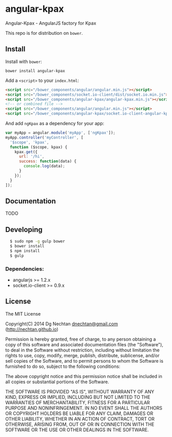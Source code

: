 angular-kpax
============

Angular-Kpax - AngularJS factory for Kpax

This repo is for distribution on `bower`.

## Install

Install with `bower`:

```shell
bower install angular-kpax
```

Add a `<script>` to your `index.html`:

```html
<script src="/bower_components/angular/angular.min.js"></script>
<script src="/bower_components/socket.io-client/dist/socket.io.min.js"></script>
<script src="/bower_components/angular-kpax/angular-kpax.min.js"></script>
<!-- or combined file -->
<script src="/bower_components/angular/angular.min.js"></script>
<script src="/bower_components/angular-kpax/socket.io-client-angular-kpax.js"></script>
```

And add `ngKpax` as a dependency for your app:

```javascript
var myApp = angular.module('myApp', ['ngKpax']);
myApp.controller('myController', [
  '$scope', 'kpax',
  function ($scope, kpax) {
    kpax.get({
      url: '/hi',
      success: function(data) {
        console.log(data);
      }
    });
  }
]);
```

## Documentation

TODO

## Developing

```bash
  $ sudo npm -g gulp bower
  $ bower install
  $ npm install
  $ gulp
```


### Dependencies:
* angularjs >= 1.2.x
* socket.io-client >= 0.9.x


## License
The MIT License

Copyright(C) 2014 Dg Nechtan <dnechtan@gmail.com> (http://nechtan.github.io)

Permission is hereby granted, free of charge, to any person obtaining a copy
of this software and associated documentation files (the "Software"), to deal
in the Software without restriction, including without limitation the rights
to use, copy, modify, merge, publish, distribute, sublicense, and/or sell
copies of the Software, and to permit persons to whom the Software is
furnished to do so, subject to the following conditions:

The above copyright notice and this permission notice shall be included in
all copies or substantial portions of the Software.

THE SOFTWARE IS PROVIDED "AS IS", WITHOUT WARRANTY OF ANY KIND, EXPRESS OR
IMPLIED, INCLUDING BUT NOT LIMITED TO THE WARRANTIES OF MERCHANTABILITY,
FITNESS FOR A PARTICULAR PURPOSE AND NONINFRINGEMENT. IN NO EVENT SHALL THE
AUTHORS OR COPYRIGHT HOLDERS BE LIABLE FOR ANY CLAIM, DAMAGES OR OTHER
LIABILITY, WHETHER IN AN ACTION OF CONTRACT, TORT OR OTHERWISE, ARISING FROM,
OUT OF OR IN CONNECTION WITH THE SOFTWARE OR THE USE OR OTHER DEALINGS IN
THE SOFTWARE.
